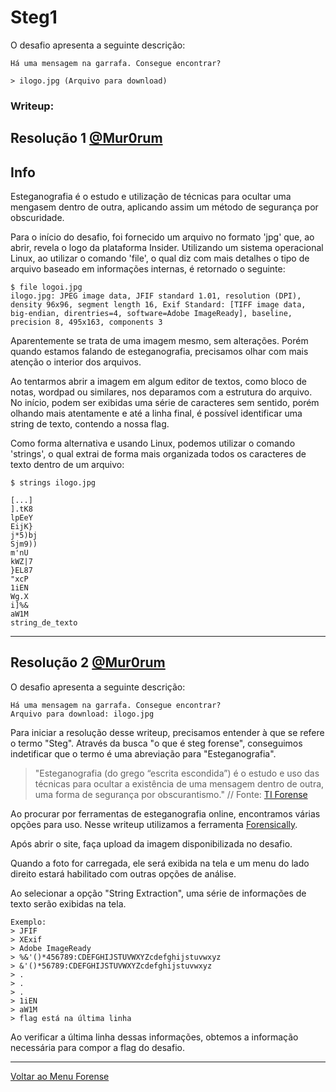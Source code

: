 # Steg1

O desafio apresenta a seguinte descrição:

```
Há uma mensagem na garrafa. Consegue encontrar?

> ilogo.jpg (Arquivo para download)
```

### Writeup:

## Resolução 1 [@Mur0rum](https://github.com/Mur0rum)

## Info
Esteganografia é o estudo e utilização de técnicas para ocultar uma mengasem dentro de outra, aplicando assim um método de segurança por obscuridade.

Para o início do desafio, foi fornecido um arquivo no formato 'jpg' que, ao abrir, revela o logo da plataforma Insider.
Utilizando um sistema operacional Linux, ao utilizar o comando 'file', o qual diz com mais detalhes o tipo de arquivo baseado em informações internas, é retornado o seguinte:

```
$ file logoi.jpg
ilogo.jpg: JPEG image data, JFIF standard 1.01, resolution (DPI), density 96x96, segment length 16, Exif Standard: [TIFF image data, big-endian, direntries=4, software=Adobe ImageReady], baseline, precision 8, 495x163, components 3
```

Aparentemente se trata de uma imagem mesmo, sem alterações. Porém quando estamos falando de esteganografia, precisamos olhar com mais atenção o interior dos arquivos.

Ao tentarmos abrir a imagem em algum editor de textos, como bloco de notas, wordpad ou similares, nos deparamos com a estrutura do arquivo.
No início, podem ser exibidas uma série de caracteres sem sentido, porém olhando mais atentamente e até a linha final, é possível identificar uma string de texto, contendo a nossa flag.

Como forma alternativa e usando Linux, podemos utilizar o comando 'strings', o qual extrai de forma mais organizada todos os caracteres de texto dentro de um arquivo:

```
$ strings ilogo.jpg

[...]
].tK8
lpEeY
EijK}
j*5)bj
Sjm9))
m'nU
kWZ|7
}EL87
"xcP
1iEN
Wg.X
i]%&
aW1M
string_de_texto
```

---

## Resolução 2 [@Mur0rum](https://github.com/Mur0rum)

O desafio apresenta a seguinte descrição:
```
Há uma mensagem na garrafa. Consegue encontrar?
Arquivo para download: ilogo.jpg
```
Para iniciar a resolução desse writeup, precisamos entender à que se refere o termo "Steg". Através da busca "o que é steg forense", conseguimos indetificar que o termo é uma abreviação para "Esteganografia".

> "Esteganografia (do grego “escrita escondida”) é o estudo e uso das técnicas para ocultar a existência de uma mensagem dentro de outra, uma forma de segurança por obscurantismo." // Fonte: [TI Forense](https://www.tiforense.com.br/esteganografia/)

Ao procurar por ferramentas de esteganografia online, encontramos várias opções para uso. Nesse writeup utilizamos a ferramenta [Forensically](https://29a.ch/photo-forensics).

Após abrir o site, faça upload da imagem disponibilizada no desafio.

Quando a foto for carregada, ele será exibida na tela e um menu do lado direito estará habilitado com outras opções de análise.

Ao selecionar a opção "String Extraction", uma série de informações de texto serão exibidas na tela.

```
Exemplo:
> JFIF
> XExif
> Adobe ImageReady
> %&'()*456789:CDEFGHIJSTUVWXYZcdefghijstuvwxyz
> &'()*56789:CDEFGHIJSTUVWXYZcdefghijstuvwxyz
> .
> .
> .
> 1iEN
> aW1M
> flag está na última linha
```

Ao verificar a última linha dessas informações, obtemos a informação necessária para compor a flag do desafio.

---
[Voltar ao Menu Forense](https://writeup.insidersec.io/forense)
